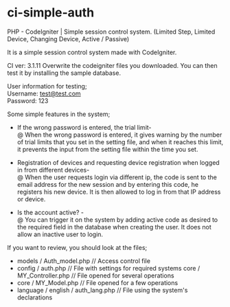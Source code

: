 # ci-simple-auth
PHP - CodeIgniter | Simple session control system. (Limited Step, Limited Device, Changing Device, Active / Passive)


It is a simple session control system made with CodeIgniter.

CI ver: 3.1.11
Overwrite the codeigniter files you downloaded. You can then test it by installing the sample database.

User information for testing;<br />
Username: test@test.com <br />
Password: 123


Some simple features in the system;

- If the wrong password is entered, the trial limit-<br />
@ When the wrong password is entered, it gives warning by the number of trial limits that you set in the setting file, and when it reaches this limit, it prevents the input from the setting file within the time you set.

- Registration of devices and requesting device registration when logged in from different devices- <br />
@ When the user requests login via different ip, the code is sent to the email address for the new session and by entering this code, he registers his new device. It is then allowed to log in from that IP address or device.

- Is the account active? -<br />
@ You can trigger it on the system by adding active code as desired to the required field in the database when creating the user. It does not allow an inactive user to login.

If you want to review, you should look at the files;
- models / Auth_model.php // Access control file
- config / auth.php // File with settings for required systems
core / MY_Controller.php // File opened for several operations
- core / MY_Model.php // File opened for a few operations
- language / english / auth_lang.php // File using the system's declarations
